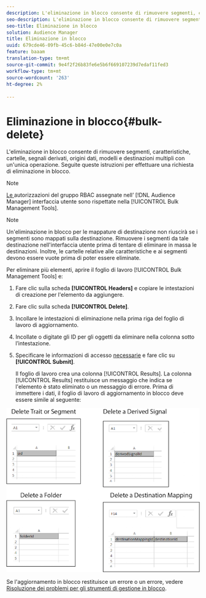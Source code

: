 ```yaml
---
description: L'eliminazione in blocco consente di rimuovere segmenti, caratteristiche, cartelle, segnali derivati, origini dati, modelli e destinazioni multipli con un'unica operazione. Seguite queste istruzioni per effettuare una richiesta di eliminazione in blocco.
seo-description: L'eliminazione in blocco consente di rimuovere segmenti, caratteristiche, cartelle, segnali derivati, origini dati, modelli e destinazioni multipli con un'unica operazione. Seguite queste istruzioni per effettuare una richiesta di eliminazione in blocco.
seo-title: Eliminazione in blocco
solution: Audience Manager
title: Eliminazione in blocco
uuid: 679cde46-09fb-45c6-b84d-47e00e0e7c0a
feature: baaam
translation-type: tm+mt
source-git-commit: 9e4f2f26b83fe6e5b6f669107239d7edaf11fed3
workflow-type: tm+mt
source-wordcount: '263'
ht-degree: 2%

---
```



# Eliminazione in blocco{#bulk-delete}

L&#39;eliminazione in blocco consente di rimuovere segmenti, caratteristiche, cartelle, segnali derivati, origini dati, modelli e destinazioni multipli con un&#39;unica operazione. Seguite queste istruzioni per effettuare una richiesta di eliminazione in blocco.

<!-- 

<p>t_bulk_delete.xml </p>

 -->

>[!NOTE]
>
>[Le ](../../features/administration/administration-overview.md) autorizzazioni del gruppo RBAC assegnate nell’ [!DNL Audience Manager] interfaccia utente sono rispettate nella  [!UICONTROL Bulk Management Tools].

>[!NOTE]
>
>Un&#39;eliminazione in blocco per le mappature di destinazione non riuscirà se i segmenti sono mappati sulla destinazione. Rimuovere i segmenti da tale destinazione nell&#39;interfaccia utente prima di tentare di eliminare in massa le destinazioni. Inoltre, le cartelle relative alle caratteristiche e ai segmenti devono essere vuote prima di poter essere eliminate.

Per eliminare più elementi, aprire il foglio di lavoro [!UICONTROL Bulk Management Tools] e:

1. Fare clic sulla scheda **[!UICONTROL Headers]** e copiare le intestazioni di creazione per l&#39;elemento da aggiungere.
2. Fare clic sulla scheda **[!UICONTROL Delete]**.
3. Incollare le intestazioni di eliminazione nella prima riga del foglio di lavoro di aggiornamento.
4. Incollate o digitate gli ID per gli oggetti da eliminare nella colonna sotto l’intestazione.
5. Specificare le informazioni di accesso [necessarie](../../reference/bulk-management-tools/bulk-management-intro.md#auth-reqs) e fare clic su **[!UICONTROL Submit]**.

   Il foglio di lavoro crea una colonna [!UICONTROL Results]. La colonna [!UICONTROL Results] restituisce un messaggio che indica se l&#39;elemento è stato eliminato o un messaggio di errore.
Prima di immettere i dati, il foglio di lavoro di aggiornamento in blocco deve essere simile al seguente:

![](assets/delete.png)

Se l&#39;aggiornamento in blocco restituisce un errore o un errore, vedere [Risoluzione dei problemi per gli strumenti di gestione in blocco](../../reference/bulk-management-tools/bulk-troubleshooting.md).
